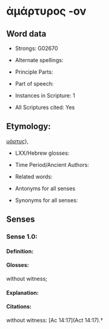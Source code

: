 # ἀμάρτυρος -ον

<!-- Status: S2=NeedsEdits -->
<!-- Lexica used for edits:   -->

## Word data

* Strongs: G02670

* Alternate spellings:



* Principle Parts: 


* Part of speech: 


* Instances in Scripture: 1

* All Scriptures cited: Yes

## Etymology: 

[μάρτυς]()),

* LXX/Hebrew glosses: 


* Time Period/Ancient Authors: 


* Related words: 

* Antonyms for all senses

* Synonyms for all senses: 


## Senses 


### Sense  1.0: 

#### Definition: 

#### Glosses: 

without witness; 

#### Explanation: 


#### Citations: 

without witness: [Ac 14:17](Act 14:17).†
